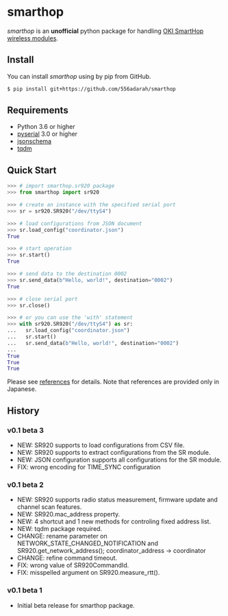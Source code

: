 # smarthop

_smarthop_ is an **unofficial** python package for handling [OKI SmartHop wireless modules](https://www.oki.com/jp/920M/).

## Install

You can install _smarthop_ using by pip from GitHub.

```bash
$ pip install git+https://github.com/556adarah/smarthop
```

## Requirements

- Python 3.6 or higher
- [pyserial](https://pythonhosted.org/pyserial/) 3.0 or higher
- [jsonschema](https://python-jsonschema.readthedocs.io/en/stable/)
- [tqdm](https://tqdm.github.io/)

## Quick Start

```python
>>> # import smarthop.sr920 package
>>> from smarthop import sr920

>>> # create an instance with the specified serial port
>>> sr = sr920.SR920("/dev/ttyS4")

>>> # load configurations from JSON document
>>> sr.load_config("coordinator.json")
True

>>> # start operation
>>> sr.start()
True

>>> # send data to the destination 0002
>>> sr.send_data(b"Hello, world!", destination="0002")
True

>>> # close serial port
>>> sr.close()

>>> # or you can use the 'with' statement
>>> with sr920.SR920("/dev/ttyS4") as sr:
...   sr.load_config("coordinator.json")
...   sr.start()
...   sr.send_data(b"Hello, world!", destination="0002")
...
True
True
True
```

Please see [references](https://github.com/556adarah/smarthop/wiki/References) for details.
Note that references are provided only in Japanese.

## History

### v0.1 beta 3

- NEW: SR920 supports to load configurations from CSV file.
- NEW: SR920 supports to extract configurations from the SR module.
- NEW: JSON configuration supports all configurations for the SR module.
- FIX: wrong encoding for TIME_SYNC configuration

### v0.1 beta 2

- NEW: SR920 supports radio status measurement, firmware update and channel scan features.
- NEW: SR920.mac_address property.
- NEW: 4 shortcut and 1 new methods for controling fixed address list.
- NEW: tqdm package required.
- CHANGE: rename parameter on NETWORK_STATE_CHANGED_NOTIFICATION and SR920.get_network_address(); coordinator_address -> coordinator
- CHANGE: refine command timeout.
- FIX: wrong value of SR920CommandId.
- FIX: misspelled argument on SR920.measure_rtt().

### v0.1 beta 1

- Initial beta release for smarthop package.
